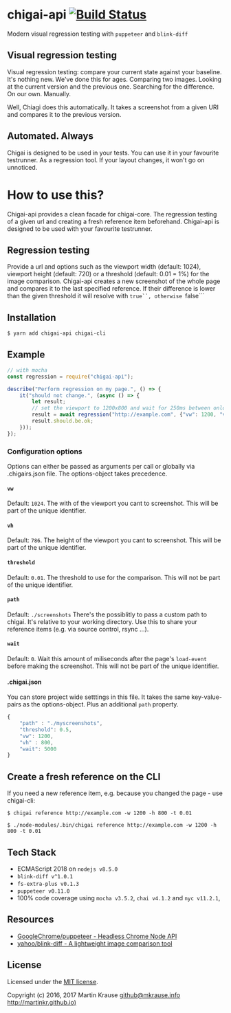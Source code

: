 # chigai-api [![Build Status](https://travis-ci.org/martinkr/chigai-api.svg?branch=master)](https://travis-ci.org/martinkr/chigai-api)
Modern visual regression testing with ```puppeteer``` and ```blink-diff```

## Visual regression testing
Visual regression testing: compare your current state against your baseline.
It's nothing new. We've done this for ages. Comparing two images. Looking at the current version and the previous one. Searching for the difference. On our own. Manually.

Well, Chiagi does this automatically. It takes a screenshot from a given URI and compares it to the previous version.

## Automated. Always
Chigai is designed to be used in your tests. You can use it in your favourite testrunner. As a regression tool. If your layout changes, it won't go on unnoticed.

# How to use this?
Chigai-api provides a clean facade for chigai-core. The regression testing of a given url and creating a fresh reference item beforehand.
Chigai-api is designed to be used with your favourite testrunner.

## Regression testing
Provide a url and options such as the viewport width (default: 1024), viewport height (default: 720) or a threshold (default: 0.01 = 1%) for the image comparison. Chigai-api creates a new screenshot of the whole page and compares it to the last specified reference. If their difference is lower than the given threshold it will resolve with ```true``, otherwise ```false```

## Installation
```$ yarn add chigai-api chigai-cli```

## Example
```JavaScript
// with mocha
const regression = require("chigai-api");

describe("Perform regression on my page.", () => {
	it("should not change.", (async () => {
		let result;
		// set the viewport to 1200x800 and wait for 250ms between onload and screenshotting. expect the delta to be lower than 1%
		result = await regression("http://example.com", {"vw": 1200, "vh": 800, "threshold": 0.01, "wait": 250});
		result.should.be.ok;
	}));
});
```


### Configuration options
Options can either be passed as arguments per call or globally  via .chigairs.json file. The options-object takes precedence.

#### ```vw```
Default: ```1024```. The with of the viewport you cant to screenshot. This will be part of the unique identifier.
#### ```vh```
Default: ```786```. The height of the viewport you cant to screenshot. This will be part of the unique identifier.

#### ```threshold```
Default: ```0.01```. The threshold to use for the comparison. This will not be part of the unique identifier.

#### ```path```
Default: ```./screenshots``` There's the possiblitly to pass a custom path to chigai. It's relative to your working directory.
Use this to share your reference items (e.g. via source control, rsync ...).

#### ```wait```
Default: ```0```. Wait this amount of miliseconds after the page's ```load-event``` before making the screenshot. This will not be part of the unique identifier.

#### .chigai.json
You can store project wide setttings in this file. It takes the same key-value-pairs as the options-object. Plus an additional ```path``` property.


```JavaScript
{
	"path" : "./myscreenshots",
	"threshold": 0.5,
	"vw": 1200,
	"vh" : 800,
	"wait": 5000
}
```


## Create a fresh reference on the CLI
If you need a new reference item, e.g. because you changed the page - use chigai-cli:

```$ chigai reference http://example.com -w 1200 -h 800 -t 0.01```

```$ ./node-modules/.bin/chigai reference http://example.com -w 1200 -h 800 -t 0.01```



## Tech Stack
- ECMAScript 2018 on ```nodejs v8.5.0```
- ```blink-diff v^1.0.1```
- ```fs-extra-plus v0.1.3```
- ```puppeteer v0.11.0```
- 100% code coverage using ```mocha v3.5.2```, ```chai v4.1.2``` and ```nyc v11.2.1```,

## Resources
- [GoogleChrome/puppeteer - Headless Chrome Node API](https://github.com/GoogleChrome/puppeteer)
- [yahoo/blink-diff - A lightweight image comparison tool](https://github.com/yahoo/blink-diff)

## License
Licensed under the [MIT license](http://www.opensource.org/licenses/mit-license.php).

Copyright (c) 2016, 2017 Martin Krause <github@mkrause.info> [http://martinkr.github.io)](http://martinkr.github.io)
